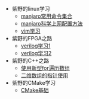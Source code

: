 * 紫野的linux学习
  * [manjaro常用命令集合](contact/manjaro常用命令集合.md)
  * [manjaro科学上网配置方法](contact/manjaro下的科学上网配置.md)
  * [vim学习](/contact/vim%E5%AD%A6%E4%B9%A0.md)
* 紫野的FPGA之路
  * [verilog学习1](contact/Verilog%E8%AF%AD%E8%A8%80%E5%AD%A6%E4%B9%A0.md)
  * [verilog学习2](contact/Verilog%E8%AF%AD%E8%A8%80%E5%AD%A6%E4%B9%A02.md)
* 紫野的C++之路
  * [使用新型for遍历数组](contact/c%2B%2B%E4%B8%8B%E7%9A%84for%E7%AE%80%E5%8C%96%E7%94%A8%E6%B3%95.md)
  * [二维数组的指针使用](contact/%E4%BA%8C%E7%BB%B4%E6%95%B0%E7%BB%84%E7%9A%84%E6%8C%87%E9%92%88%E4%BD%BF%E7%94%A8.md)
* 紫野的CMake学习
  * [CMake基础](contact/CMake%E5%AD%A6%E4%B9%A0.md)